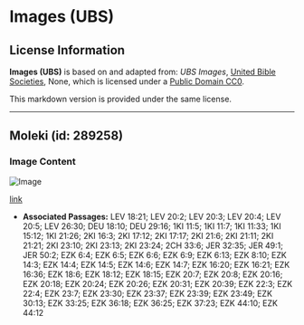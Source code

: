 # Images (UBS)

## License Information

**Images (UBS)** is based on and adapted from: _UBS Images_, [United Bible Societies](https://unitedbiblesocieties.org/), None, which is licensed under a [Public Domain CC0](https://creativecommons.org/public-domain/cc0/).

This markdown version is provided under the same license.



--------------------------------

## Moleki (id: 289258)

### Image Content

![Image](https://cdn.aquifer.bible/aquifer-content/resources/Media/WEB-0636_molech.jpg)

[link](https://cdn.aquifer.bible/aquifer-content/resources/Media/WEB-0636_molech.jpg)

* **Associated Passages:** LEV 18:21; LEV 20:2; LEV 20:3; LEV 20:4; LEV 20:5; LEV 26:30; DEU 18:10; DEU 29:16; 1KI 11:5; 1KI 11:7; 1KI 11:33; 1KI 15:12; 1KI 21:26; 2KI 16:3; 2KI 17:12; 2KI 17:17; 2KI 21:6; 2KI 21:11; 2KI 21:21; 2KI 23:10; 2KI 23:13; 2KI 23:24; 2CH 33:6; JER 32:35; JER 49:1; JER 50:2; EZK 6:4; EZK 6:5; EZK 6:6; EZK 6:9; EZK 6:13; EZK 8:10; EZK 14:3; EZK 14:4; EZK 14:5; EZK 14:6; EZK 14:7; EZK 16:20; EZK 16:21; EZK 16:36; EZK 18:6; EZK 18:12; EZK 18:15; EZK 20:7; EZK 20:8; EZK 20:16; EZK 20:18; EZK 20:24; EZK 20:26; EZK 20:31; EZK 20:39; EZK 22:3; EZK 22:4; EZK 23:7; EZK 23:30; EZK 23:37; EZK 23:39; EZK 23:49; EZK 30:13; EZK 33:25; EZK 36:18; EZK 36:25; EZK 37:23; EZK 44:10; EZK 44:12

